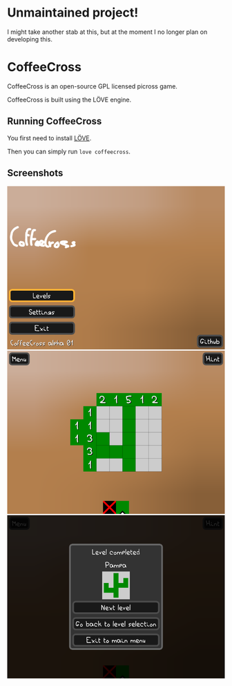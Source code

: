 # Unmaintained project!

I might take another stab at this, but at the moment I no longer plan on developing this.

# CoffeeCross

CoffeeCross is an open-source GPL licensed picross game.

CoffeeCross is built using the LÖVE engine.

## Running CoffeeCross

You first need to install [LÖVE](https://love2d.org/wiki/Getting_Started).

Then you can simply run `love coffeecross`.

## Screenshots

![Main menu](screenshots/main_menu.png "Main menu")
![In game](screenshots/in_game.png "In game")
![Game end](screenshots/game_end.png "Game end")
